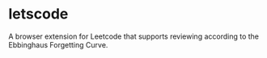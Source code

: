 # letscode
A browser extension for Leetcode that supports reviewing according to the Ebbinghaus Forgetting Curve.
